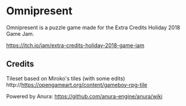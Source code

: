 Omnipresent
===========

Omnipresent is a puzzle game made for the Extra Credits Holiday 2018 Game Jam.

https://itch.io/jam/extra-credits-holiday-2018-game-jam


Credits
-------

Tileset based on Miroko's tiles (with some edits)
http://https://opengameart.org/content/gameboy-rpg-tile

Powered by Anura:
https://github.com/anura-engine/anura/wiki
